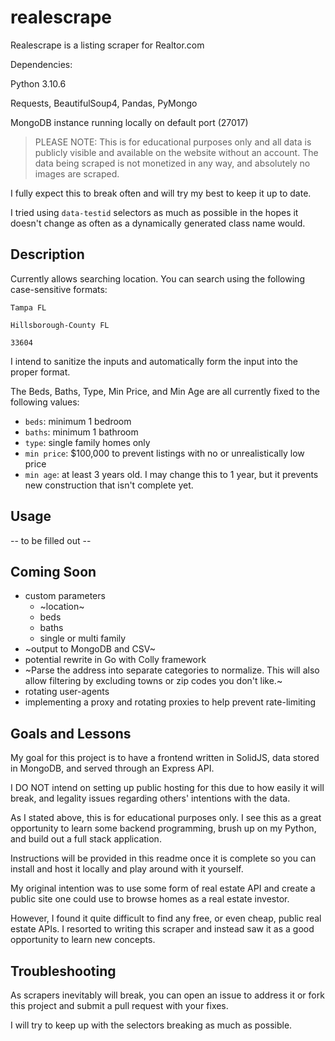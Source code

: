 # realescrape

Realescrape is a listing scraper for Realtor.com

Dependencies:

Python 3.10.6

Requests, BeautifulSoup4, Pandas, PyMongo

MongoDB instance running locally on default port (27017)

> PLEASE NOTE: This is for educational purposes only and all data is publicly visible and available on the website without an account. The data being scraped is not monetized in any way, and absolutely no images are scraped.

I fully expect this to break often and will try my best to keep it up to date.

I tried using `data-testid` selectors as much as possible in the hopes it doesn't
change as often as a dynamically generated class name would.

## Description

Currently allows searching location. You can search using the following case-sensitive formats:

`Tampa FL`

`Hillsborough-County FL`

`33604`

I intend to sanitize the inputs and automatically form the input into the proper format.

The Beds, Baths, Type, Min Price, and Min Age are all currently fixed to the following values:

- `beds`: minimum 1 bedroom
- `baths`: minimum 1 bathroom
- `type`: single family homes only
- `min price`: $100,000 to prevent listings with no or unrealistically low price
- `min age`: at least 3 years old. I may change this to 1 year, but it
prevents new construction that isn't complete yet.

## Usage

-- to be filled out --

## Coming Soon

- custom parameters
    - ~location~
    - beds
    - baths
    - single or multi family
- ~output to MongoDB and CSV~
- potential rewrite in Go with Colly framework
- ~Parse the address into separate categories to normalize. This will also
  allow filtering by excluding towns or zip codes you don't like.~
- rotating user-agents
- implementing a proxy and rotating proxies to help prevent rate-limiting

## Goals and Lessons

My goal for this project is to have a frontend written in SolidJS, data
stored in MongoDB, and served through an Express API.

I DO NOT intend on setting up public hosting for this due to how easily it will break,
and legality issues regarding others' intentions with the data.

As I stated above, this is for educational purposes only. I see this as a
great opportunity to learn some backend programming, brush up on my Python,
and build out a full stack application.

Instructions will be provided in this readme once it is complete so you can
install and host it locally and play around with it yourself.

My original intention was to use some form of real estate API and create a
public site one could use to browse homes as a real estate investor.

However, I found it quite difficult to find any free, or even cheap, public
real estate APIs. I resorted to writing this scraper and instead saw it as a
good opportunity to learn new concepts.

## Troubleshooting

As scrapers inevitably will break, you can open an issue to address
it or fork this project and submit a pull request with your fixes.

I will try to keep up with the selectors breaking as much as possible.
